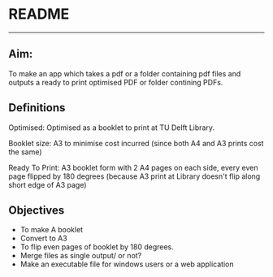 # README
------
## Aim: 
To make an app which takes a pdf or a folder containing pdf files and outputs a ready to print optimised PDF or folder contining PDFs.

## Definitions

Optimised: 
Optimised as a booklet to print at TU Delft Library. 

Booklet size: 
A3 to minimise cost incurred (since both A4 and A3 prints cost the same)

Ready To Print: 
A3 booklet form with 2 A4 pages on each side, every even page   flipped by 180 degrees (because A3 print at Library doesn't flip along short edge of A3 page)

## Objectives

* To make A booklet
* Convert to A3
* To flip even pages of booklet by 180 degrees.
* Merge files as single output/ or not?
* Make an executable file for windows users or a web application


